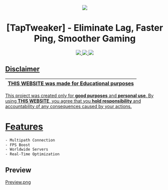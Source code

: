 <p align="center">
  <img src="https://symphonious-sunflower-00ace4.netlify.app/img/taptweaker-logo.png">
</p>

<h1 align="center">
[TapTweaker] - Eliminate Lag, Faster Ping, Smoother Gaming
</h1>

<p align="center">
  <a href="https://github.com/AstraaDev/Discord-All-Tools-In-One">
    <img src="https://img.shields.io/badge/covarage-100%25-fluogreen">
  </a>
  <a href="https://github.com/ImCh1ck3nHD">
    <img src="https://img.shields.io/github/repo-size/ImCh1ck3nHD/TapDispenser2.svg?label=Repo%20size&style=flat-square">
  </a>
  <a href="https://github.com/ImCh1ck3nHD">
    <img src="https://gpvc.arturio.dev/ImCh1ck3nHD">
</p>

## Disclaimer

|THIS WEBSITE was made for **Educational purposes**|
|-------------------------------------------------|
This project was created only for **good purposes** and **personal use**.
By using **THIS WEBSITE**, you agree that you **hold responsibility** and accountability of any consequences caused by your actions.

# Features
```bash
- Multipath Connection
- FPS Boost
- Worldwide Servers
- Real-Time Optimization
```

## Preview
[Preview.png](https://symphonious-sunflower-00ace4.netlify.app/)
